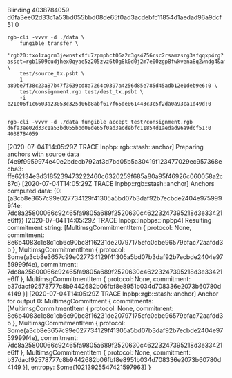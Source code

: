 
Blinding 4038784059
d6fa3ee02d33c1a53bd055bbd08de65f0ad3acdebfc11854d1aedad96a9dcf51:0

    rgb-cli -vvvv -d ./data \
        fungible transfer \
        'rgb20:txo1zagrm3jewnstxffu7zpmphct06z2r3gs4756rsc2rsamzsrg3sfqqxp4rg?asset=rgb1509cudjhex0qyae5z205zvz6t0g8k0d0j2m7e00zgp8fwkvena8q2wndg4&amount=100' \
        test/source_tx.psbt \
        1 a89be7f38c23a87b47f3639cd8a7264c0397a4256d85e785d45adb12e1deb9e6:0 \
        test/consignment.rgb test/dest_tx.psbt \
        -i e21e06f1c6603a23053c325d06b8abf617f65de061443c3c5f2da0a93ca1d49d:0
    
    
    rgb-cli -vvvv -d ./data fungible accept test/consignment.rgb d6fa3ee02d33c1a53bd055bbd08de65f0ad3acdebfc11854d1aedad96a9dcf51:0 4038784059
    
[2020-07-04T14:05:29Z TRACE lnpbp::rgb::stash::anchor] Preparing anchors with source data {4e9f9959974e40e2bdecb792af3d7bd05b5a30419f123477029ec957368ecba3: ffe62134e3d3185239473222460c6320259f685a80a95f46926c060058a2c87d}
[2020-07-04T14:05:29Z TRACE lnpbp::rgb::stash::anchor] Anchors computed data: {0: {a3cb8e3657c99e027734129f41305a5bd07b3daf92b7ecbde2404e9759999f4e: 7dc8a25800066c92465fa9805a689f2520630c46223247395218d3e33421e6ff}}
[2020-07-04T14:05:29Z TRACE lnpbp::lnpbps::lnpbp4] Resulting commitment string: [MultimsgCommitmentItem { protocol: None, commitment: 8e6b4083c1e8c1cb6c90bc8f16231de20797175efc0dbe96579bfac72aafdd3b }, MultimsgCommitmentItem { protocol: Some(a3cb8e3657c99e027734129f41305a5bd07b3daf92b7ecbde2404e9759999f4e), commitment: 7dc8a25800066c92465fa9805a689f2520630c46223247395218d3e33421e6ff }, MultimsgCommitmentItem { protocol: None, commitment: b37dacf92578777c8b9442682b06fbf8e8951b034d708336e2073b60780d4149 }]
[2020-07-04T14:05:29Z TRACE lnpbp::rgb::stash::anchor] Anchor for output 0: MultimsgCommitment { commitments: [MultimsgCommitmentItem { protocol: None, commitment: 8e6b4083c1e8c1cb6c90bc8f16231de20797175efc0dbe96579bfac72aafdd3b }, MultimsgCommitmentItem { protocol: Some(a3cb8e3657c99e027734129f41305a5bd07b3daf92b7ecbde2404e9759999f4e), commitment: 7dc8a25800066c92465fa9805a689f2520630c46223247395218d3e33421e6ff }, MultimsgCommitmentItem { protocol: None, commitment: b37dacf92578777c8b9442682b06fbf8e8951b034d708336e2073b60780d4149 }], entropy: Some(10213925547421597963) }
